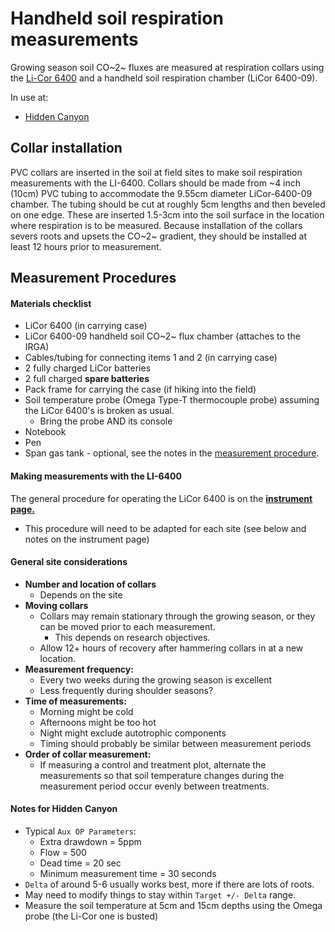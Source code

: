 # Handheld soil respiration measurements

Growing season soil CO~2~ fluxes are measured at respiration collars
using the [Li-Cor 6400](../instruments/inst_li-6400.md) and a handheld
soil respiration chamber (LiCor 6400-09).

In use at:

* [Hidden Canyon](../hiddencanyon/hc_soilresplog_1.md)

## Collar installation

PVC collars are inserted in the soil at field sites to make soil
respiration measurements with the LI-6400. Collars should be made from
~4 inch (10cm) PVC tubing to accommodate the 9.55cm diameter
LiCor-6400-09 chamber. The tubing should be cut at roughly 5cm lengths
and then beveled on one edge. These are inserted 1.5-3cm into the soil
surface in the location where respiration is to be measured. Because
installation of the collars severs roots and upsets the CO~2~ gradient,
they should be installed at least 12 hours prior to measurement.

## Measurement Procedures

#### Materials checklist

- LiCor 6400 (in carrying case)
- LiCor 6400-09 handheld soil CO~2~ flux chamber (attaches to the IRGA)
- Cables/tubing for connecting items 1 and 2 (in carrying case)
- 2 fully charged LiCor batteries
- 2 full charged **spare batteries**
- Pack frame for carrying the case (if hiking into the field)
- Soil temperature probe (Omega Type-T thermocouple probe) assuming the LiCor 6400's is broken as usual.
  - Bring the probe AND its console
- Notebook
- Pen
- Span gas tank - optional, see the notes in the [measurement procedure](instruments:li-6400.md).

#### Making measurements with the LI-6400

The general procedure for operating the LiCor 6400 is on the **[instrument page.](../instruments/inst_li-6400.md)**

* This procedure will need to be adapted for each site (see below and notes on the instrument page)

#### General site considerations

* **Number and location of collars**
  * Depends on the site
* **Moving collars**
  * Collars may remain stationary through the growing season, or they can be moved prior to each measurement.
    * This depends on research objectives.
  * Allow 12+ hours of recovery after hammering collars in at a new location.
* **Measurement frequency:**
  * Every two weeks during the growing season is excellent
  * Less frequently during shoulder seasons?
* **Time of measurements:**
  * Morning might be cold
  * Afternoons might be too hot
  * Night might exclude autotrophic components
  * Timing should probably be similar between measurement periods
* **Order of collar measurement:**
  * If measuring a control and treatment plot, alternate the measurements so that soil temperature changes during the measurement period occur evenly between treatments.

#### Notes for Hidden Canyon

* Typical `Aux OP Parameters`:
  * Extra drawdown = 5ppm
  * Flow = 500
  * Dead time = 20 sec
  * Minimum measurement time = 30 seconds
* `Delta` of around 5-6 usually works best, more if there are lots of roots.
* May need to modify things to stay within `Target +/- Delta` range.
* Measure the soil temperature at 5cm and 15cm depths using the Omega probe (the Li-Cor one is busted)
